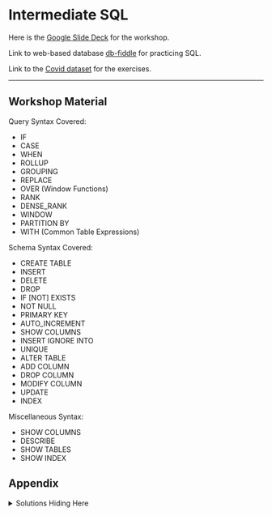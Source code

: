 # Intermediate SQL

Here is the [Google Slide Deck](https://docs.google.com/presentation/d/1sx7FL58BHbzPWb59Tq1S38QBL1KjNEjse3IyqK4nohY/edit?usp=sharing) for the workshop.

Link to web-based database [db-fiddle](https://www.db-fiddle.com) for practicing SQL.

Link to the [Covid dataset](https://gist.github.com/caocscar/b9a1418e5fd9c2cd69bb6f9d67fbc05a) for the exercises.
<hr>

## Workshop Material
Query Syntax Covered:
- IF
- CASE
- WHEN
- ROLLUP
- GROUPING
- REPLACE
- OVER (Window Functions)
- RANK
- DENSE_RANK
- WINDOW
- PARTITION BY
- WITH (Common Table Expressions)

Schema Syntax Covered:
- CREATE TABLE
- INSERT
- DELETE
- DROP
- IF [NOT] EXISTS
- NOT NULL
- PRIMARY KEY
- AUTO_INCREMENT
- SHOW COLUMNS
- INSERT IGNORE INTO
- UNIQUE
- ALTER TABLE
- ADD COLUMN
- DROP COLUMN
- MODIFY COLUMN
- UPDATE
- INDEX

Miscellaneous Syntax:
- SHOW COLUMNS
- DESCRIBE
- SHOW TABLES
- SHOW INDEX

## Appendix
<details>
  <summary>Solutions Hiding Here</summary>
  
#### Practice 1
```SQL
SELECT County, Day, Deaths,
    CASE
        WHEN Deaths = 0 THEN -1
        WHEN Deaths = 1 THEN 0
        ELSE LOG(Deaths)
    END AS deathIndex
FROM Covid
ORDER BY deathIndex DESC
```

#### Practice 2
```SQL
SELECT IF(GROUPING(County), 'Total', County) as County,
    SUM(Deaths) AS Total
FROM Covid
GROUP BY County WITH ROLLUP
```

#### Practice 2b  
```SQL
SELECT 
	IF(GROUPING(County),'Michigan Total', IF(GROUPING(CP), 'County Total', County)) AS COUNTY,
    SUM(Deaths) AS DeathTotal,
    CP
FROM Covid
GROUP BY County, CP WITH ROLLUP
```

#### Practice 3
```SQL
SELECT REPLACE(County, "St", "Saint") AS County, 
    Day,
    Cases, 
    RANK() OVER (PARTITION BY Day ORDER BY Cases DESC) AS 'Rank'
FROM Covid
WHERE Day BETWEEN '2020-09-24' AND '2020-09-30'
AND County LIKE 'S%'
AND CP = 'Confirmed'
```

#### Practice 3b
```SQL
SELECT County, Day, Cases,
	LAG(Cases, 7) OVER (ORDER BY Day) As 'WeekAgo' 
FROM Covid
WHERE County = 'Wayne' AND CP = 'Confirmed'
ORDER BY Day DESC
```

#### Practice 4
```SQL
WITH cte AS
(
    SELECT Day, 
    WEEK(Day) AS Week,
    CP, 
    SUM(Cases) as Total
    FROM Covid
    GROUP BY Day, CP
)

SELECT Week, MAX(Total)
FROM cte
GROUP BY Week
```

#### Practice A
```SQL
CREATE TABLE Michigan (
    Category VARCHAR(6),
    Value VARCHAR(7),
    `Cases` INTEGER,
    `Deaths` INTEGER,
    `CaseFatalityRatio` FLOAT
);

INSERT INTO Michigan
    (Category, `Value`, Cases, `Deaths`, `CaseFatalityRatio`)
VALUES
    ('Gender', 'Female', '61390', '3212', '0.051'),
    ('Gender', 'Male', '57956', '3511', '0.061'),
    ('Gender', 'Unknown', '281', null, null);
```

#### Practice B
```SQL
CREATE TABLE MI (
    ID INT AUTO_INCREMENT,
    `Day` VARCHAR(3),
    `Category` VARCHAR(9),
    `Value` VARCHAR(19) NOT NULL,
    `Pct of Cases` FLOAT,
    `Pct of Deaths` FLOAT,
    PRIMARY KEY (ID)
);

INSERT INTO MI
    (`Day`, `Category`, `Value`, `Pct of Cases`, `Pct of Deaths`)
VALUES
    ('Sat', 'Ethnicity', 'Hispanic/Latino', '0.08', '0.03'),
    ('Sat', 'Ethnicity', 'Non-Hispanic Latino', '0.69', '0.85'),
    ('Sat', 'Ethnicity', 'Unknown', '0.23', '0.12');
```

#### Practice B2
```SQL
INSERT INTO MI 
    (Day, Value)
VALUES
    ('Sun', null);

INSERT INTO MI
    (ID, Day, Value)
VALUES
    (3, 'Sun', 'Unknown');
```

#### Practice C
```SQL
CREATE TABLE mi (
    `Category` VARCHAR(3),
    `Value` VARCHAR(8) UNIQUE,
    `Cases` INTEGER,
    `Deaths` INTEGER DEFAULT 0,
    `CaseFatalityRatio` FLOAT DEFAULT 0
);

INSERT INTO mi
    (`Category`, `Value`, `Cases`)
VALUES
    ('Age', '0 to 19', '13342'),
    ('Age', 'Unknown', '109');
  
INSERT INTO mi
VALUES
    ('Age', '20 to 29', '23038', '29', '0.001'),
    ('Age', '30 to 39', '16858', '71', '0.004'),
    ('Age', '40 to 49', '17345', '219', '0.013'),
    ('Age', '50 to 59', '18393', '541', '0.029'),
    ('Age', '60 to 69', '14656', '1188', '0.081'),
    ('Age', '70 to 79', '9374', '1808', '0.193'),
    ('Age', '80+', '8312', '2864', '0.345');
```

#### Practice D
```SQL
-- Schema SQL window
CREATE TABLE mi (
    `Category` VARCHAR(3),
    `Value` VARCHAR(8),
    `Cases` INTEGER,
    `Deaths` INTEGER,
    `CaseFatalityRatio` FLOAT
);

-- Query SQL window
ALTER TABLE mi
ADD COLUMN day VARCHAR(10);

ALTER TABLE mi
DROP COLUMN Category,
DROP COLUMN CaseFatalityRatio;

ALTER TABLE mi
MODIFY COLUMN Cases VARCHAR(6);

DESCRIBE mi;
```

#### Practice E
```SQL
-- Schema SQL window
CREATE TABLE mi (
    `Category` VARCHAR(3),
    `Value` VARCHAR(8),
    `Cases` INTEGER,
    `Deaths` INTEGER,
    `CaseFatalityRatio` FLOAT,
    INDEX(Cases)
);

INSERT INTO mi
    (`Category`, `Value`, `Cases`)
VALUES
    ('Age', '0 to 19', '13342'),
    ('Age', 'Unknown', '109');
  
INSERT INTO mi
VALUES
    ('Age', '20 to 29', '23038', '29', '0.001'),
    ('Age', '30 to 39', '16858', '71', '0.004'),
    ('Age', '40 to 49', '17345', '219', '0.013'),
    ('Age', '50 to 59', '18393', '541', '0.029'),
    ('Age', '60 to 69', '14656', '1188', '0.081'),
    ('Age', '70 to 79', '9374', '1808', '0.193'),
    ('Age', '80+', '8312', '2864', '0.345');

UPDATE mi
SET Cases = 1400
WHERE Deaths IS NULL;

UPDATE mi
SET Deaths = 5, CaseFatalityRatio = 5
WHERE Deaths IS NULL;

-- Query SQL window
SELECT * FROM mi; 

DESCRIBE mi;
SHOW INDEX FROM mi; -- Alternatively
```
</details>
